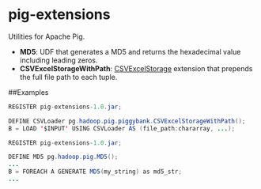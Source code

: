 # pig-extensions
Utilities for Apache Pig.

- **MD5**: UDF that generates a MD5 and returns the hexadecimal value including leading zeros.
- **CSVExcelStorageWithPath**: [CSVExcelStorage](http://pig.apache.org/docs/r0.12.0/api/org/apache/pig/piggybank/storage/CSVExcelStorage.html) extension that prepends the full file path to each tuple.

##Examples

```java
REGISTER pig-extensions-1.0.jar;

DEFINE CSVLoader pg.hadoop.pig.piggybank.CSVExcelStorageWithPath();
B = LOAD '$INPUT' USING CSVLoader AS (file_path:chararray, ...);
```

```java
REGISTER pig-extensions-1.0.jar;

DEFINE MD5 pg.hadoop.pig.MD5();
...
B = FOREACH A GENERATE MD5(my_string) as md5_str;
...
```
